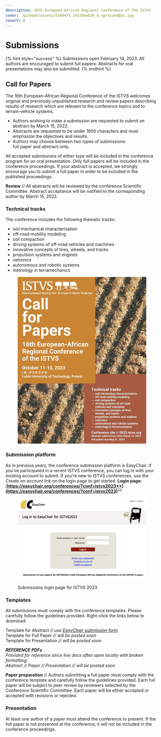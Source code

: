 ```yaml
---
description: 16th European-African Regional Conference of the ISTVS
cover: .gitbook/assets/5169471_14135eeb36_b_uprezzed@2x.jpg
coverY: 0
---
```


# Submissions

{% hint style="success" %}
Submissions open February 14, 2023. All authors are encouraged to submit full papers. Abstracts for oral presentations may also be submitted.
{% endhint %}

## Call for Papers

The 16th European-African Regional Conference of the ISTVS welcomes original and previously unpublished research and review papers describing results of research which are relevant to the conference topics and to terrain-vehicle systems.

* Authors wishing to make a submission are requested to submit an abstract by March 15, 2022.&#x20;
* Abstracts are requested to be under 1800 characters and must emphasize the objectives and results.&#x20;
* Authors may choose between two types of submissions: \
  full paper and abstract-only.&#x20;

All accepted submissions of either type will be included in the conference program for an oral presentation. Only full papers will be included in the conference proceedings. If your abstract is accepted, we strongly encourage you to submit a full paper in order to be included in the published proceedings.

**Review** // All abstracts will be reviewed by the conference Scientific Committee. Abstract acceptance will be notified to the corresponding author by March 15, 2022.

### **Technical tracks**

The conference includes the following thematic tracks:

* soil mechanical characterization
* off-road mobility modeling
* soil compaction
* driving systems of off-road vehicles and machines
* innovative concepts of tires, wheels, and tracks
* propulsion systems and engines
* vetronics
* autonomous and robotic systems
* metrology in terramechanics

<figure><img src=".gitbook/assets/2023-ISTVS-LUBLIN_CFPv3.jpg" alt=""><figcaption></figcaption></figure>

### **Submission platform**

As in previous years, the conference submission platform is EasyChair. If you’ve participated in a recent ISTVS conference, you can log in with your existing account to submit. If you’re new to ISTVS conferences, use the _Create an account_ link on the login page to get started. **Login page:** [**https://easychair.org/conferences/?conf=istvs2023**](https://easychair.org/conferences/?conf=istvs2023)****

<figure><img src=".gitbook/assets/Xnapper-2023-02-13-15.05.04-9165290C-0EAB-4BE2-AB6D-7CCBF315C5BD.png" alt=""><figcaption><p>Submissions login page for ISTVS 2023</p></figcaption></figure>

### **Templates**

All submissions must comply with the conference templates. Please carefully follow the guidelines provided. Right-click the links below to download:

Template for Abstract _// use_ [_EasyChair submission form_](https://easychair.org/conferences/?conf=istvs2023)\
Template for Full Paper _// will be posted soon_\
Template for Presentation _// will be posted soon_

_**REFERENCE PDFs**_\
_Provided for reference since live docs often open locally with broken formatting:_\
_Abstract // Paper // Presentation // will be posted soon_

**Paper preparation** // Authors submitting a full paper must comply with the conference template and carefully follow the guidelines provided. Each full paper will be subject to peer review by reviewers selected by the Conference Scientific Committee. Each paper will be either accepted or accepted with revisions or rejected.

### **Presentation**

At least one author of a paper must attend the conference to present. If the full paper is not presented at the conference, it will not be included in the conference proceedings.
